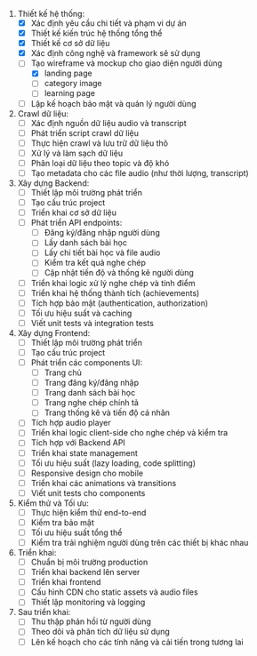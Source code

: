 1. Thiết kế hệ thống:
    - [x]  Xác định yêu cầu chi tiết và phạm vi dự án
    - [x]  Thiết kế kiến trúc hệ thống tổng thể
    - [x]  Thiết kế cơ sở dữ liệu
    - [x]  Xác định công nghệ và framework sẽ sử dụng
    - [ ]  Tạo wireframe và mockup cho giao diện người dùng
	    - [x] landing page
	    - [ ] category image
	    - [ ] learning page
    - [ ]  Lập kế hoạch bảo mật và quản lý người dùng
2. Crawl dữ liệu:
    - [ ]  Xác định nguồn dữ liệu audio và transcript
    - [ ]  Phát triển script crawl dữ liệu
    - [ ]  Thực hiện crawl và lưu trữ dữ liệu thô
    - [ ]  Xử lý và làm sạch dữ liệu
    - [ ]  Phân loại dữ liệu theo topic và độ khó
    - [ ]  Tạo metadata cho các file audio (như thời lượng, transcript)
3. Xây dựng Backend:
    - [ ]  Thiết lập môi trường phát triển
    - [ ]  Tạo cấu trúc project
    - [ ]  Triển khai cơ sở dữ liệu
    - [ ]  Phát triển API endpoints:
        - [ ]  Đăng ký/đăng nhập người dùng
        - [ ]  Lấy danh sách bài học
        - [ ]  Lấy chi tiết bài học và file audio
        - [ ]  Kiểm tra kết quả nghe chép
        - [ ]  Cập nhật tiến độ và thống kê người dùng
    - [ ]  Triển khai logic xử lý nghe chép và tính điểm
    - [ ]  Triển khai hệ thống thành tích (achievements)
    - [ ]  Tích hợp bảo mật (authentication, authorization)
    - [ ]  Tối ưu hiệu suất và caching
    - [ ]  Viết unit tests và integration tests
4. Xây dựng Frontend:
    - [ ]  Thiết lập môi trường phát triển
    - [ ]  Tạo cấu trúc project
    - [ ]  Phát triển các components UI:
        - [ ]  Trang chủ
        - [ ]  Trang đăng ký/đăng nhập
        - [ ]  Trang danh sách bài học
        - [ ]  Trang nghe chép chính tả
        - [ ]  Trang thống kê và tiến độ cá nhân
    - [ ]  Tích hợp audio player
    - [ ]  Triển khai logic client-side cho nghe chép và kiểm tra
    - [ ]  Tích hợp với Backend API
    - [ ]  Triển khai state management
    - [ ]  Tối ưu hiệu suất (lazy loading, code splitting)
    - [ ]  Responsive design cho mobile
    - [ ]  Triển khai các animations và transitions
    - [ ]  Viết unit tests cho components
5. Kiểm thử và Tối ưu:
    - [ ]  Thực hiện kiểm thử end-to-end
    - [ ]  Kiểm tra bảo mật
    - [ ]  Tối ưu hiệu suất tổng thể
    - [ ]  Kiểm tra trải nghiệm người dùng trên các thiết bị khác nhau
6. Triển khai:
    - [ ]  Chuẩn bị môi trường production
    - [ ]  Triển khai backend lên server
    - [ ]  Triển khai frontend
    - [ ]  Cấu hình CDN cho static assets và audio files
    - [ ]  Thiết lập monitoring và logging
7. Sau triển khai:
    - [ ]  Thu thập phản hồi từ người dùng
    - [ ]  Theo dõi và phân tích dữ liệu sử dụng
    - [ ]  Lên kế hoạch cho các tính năng và cải tiến trong tương lai